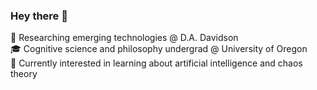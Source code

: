 ### Hey there 👋

🦬 Researching emerging technologies @ D.A. Davidson <br />
🎓 Cognitive science and philosophy undergrad @ University of Oregon <br />
🧩 Currently interested in learning about artificial intelligence and chaos theory <br />
<!--
**alexplatt/alexplatt** is a ✨ _special_ ✨ repository because its `README.md` (this file) appears on your GitHub profile.

Here are some ideas to get you started:

- 🔭 I’m currently working on ...
- 🌱 I’m currently learning ...
- 👯 I’m looking to collaborate on ...
- 🤔 I’m looking for help with ...
- 💬 Ask me about ...
- 📫 How to reach me: ...
- 😄 Pronouns: ...
- ⚡ Fun fact: ...
-->
